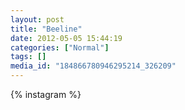 ```yaml
---
layout: post
title: "Beeline"
date: 2012-05-05 15:44:19
categories: ["Normal"]
tags: []
media_id: "184866780946295214_326209"
---
```


{% instagram %}
